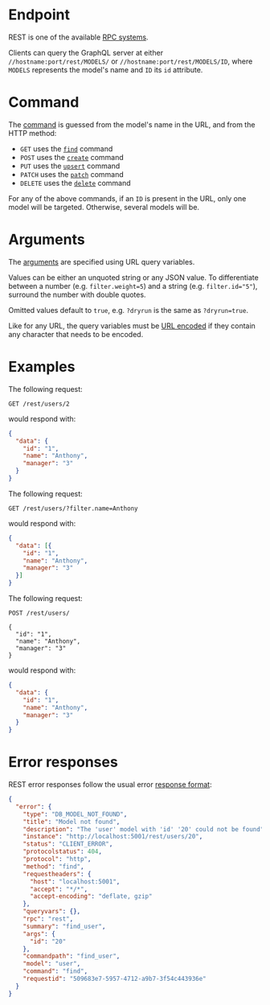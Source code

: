 # Endpoint

REST is one of the available [RPC systems](rpc.md).

Clients can query the GraphQL server at either
`//hostname:port/rest/MODELS/` or `//hostname:port/rest/MODELS/ID`, where
`MODELS` represents the model's name and `ID` its `id` attribute.

# Command

The [command](rpc.md#command-and-arguments) is guessed from the model's name
in the URL, and from the HTTP method:
  - `GET` uses the [`find`](crud.md#command-find) command
  - `POST` uses the [`create`](crud.md#command-create) command
  - `PUT` uses the [`upsert`](crud.md#command-upsert) command
  - `PATCH` uses the [`patch`](crud.md#command-patch) command
  - `DELETE` uses the [`delete`](crud.md#command-delete) command

For any of the above commands, if an `ID` is present in the URL, only one
model will be targeted. Otherwise, several models will be.

# Arguments

The [arguments](rpc.md#command-and-arguments) are specified using URL query
variables.

Values can be either an unquoted string or any JSON value. To differentiate
between a number (e.g. `filter.weight=5`) and a string (e.g. `filter.id="5"`),
surround the number with double quotes.

Omitted values default to `true`, e.g. `?dryrun` is the same as `?dryrun=true`.

Like for any URL, the query variables must be
[URL encoded](https://en.wikipedia.org/wiki/Percent-encoding) if they contain
any character that needs to be encoded.

# Examples

The following request:

```HTTP
GET /rest/users/2
```

would respond with:

```json
{
  "data": {
    "id": "1",
    "name": "Anthony",
    "manager": "3"
  }
}
```

The following request:

```HTTP
GET /rest/users/?filter.name=Anthony
```

would respond with:

```json
{
  "data": [{
    "id": "1",
    "name": "Anthony",
    "manager": "3"
  }]
}
```

The following request:

```HTTP
POST /rest/users/

{
  "id": "1",
  "name": "Anthony",
  "manager": "3"
}
```

would respond with:

```json
{
  "data": {
    "id": "1",
    "name": "Anthony",
    "manager": "3"
  }
}
```

# Error responses

REST error responses follow the usual error
[response format](error.md#error-responses-sent-to-clients):

```json
{
  "error": {
    "type": "DB_MODEL_NOT_FOUND",
    "title": "Model not found",
    "description": "The 'user' model with 'id' '20' could not be found",
    "instance": "http://localhost:5001/rest/users/20",
    "status": "CLIENT_ERROR",
    "protocolstatus": 404,
    "protocol": "http",
    "method": "find",
    "requestheaders": {
      "host": "localhost:5001",
      "accept": "*/*",
      "accept-encoding": "deflate, gzip"
    },
    "queryvars": {},
    "rpc": "rest",
    "summary": "find_user",
    "args": {
      "id": "20"
    },
    "commandpath": "find_user",
    "model": "user",
    "command": "find",
    "requestid": "509683e7-5957-4712-a9b7-3f54c443936e"
  }
}
```
